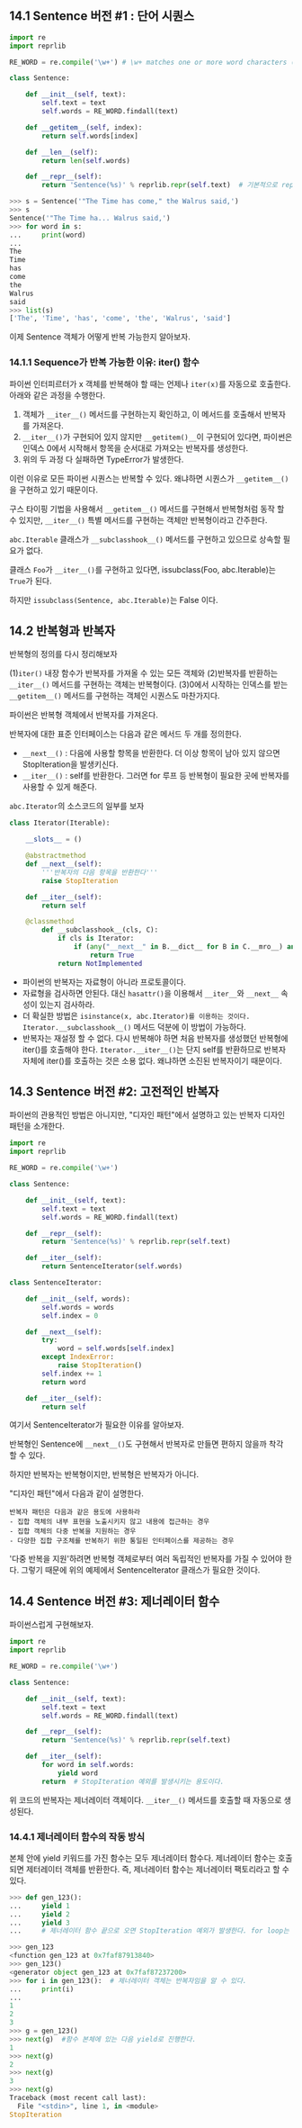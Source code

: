 ## 14.1 Sentence 버전 #1 : 단어 시퀀스

```python
import re
import reprlib

RE_WORD = re.compile('\w+') # \w+ matches one or more word characters (same as [a-zA-Z0-9_]+ )

class Sentence:

    def __init__(self, text):
        self.text = text
        self.words = RE_WORD.findall(text)

    def __getitem__(self, index):
        return self.words[index]

    def __len__(self):
        return len(self.words)

    def __repr__(self):
        return 'Sentence(%s)' % reprlib.repr(self.text)  # 기본적으로 reprlib.repr()은 생성한 문자열을 30자로 제한한다.
```

```python
>>> s = Sentence('"The Time has come," the Walrus said,')
>>> s
Sentence('"The Time ha... Walrus said,')
>>> for word in s:
...     print(word)
... 
The
Time
has
come
the
Walrus
said
>>> list(s)
['The', 'Time', 'has', 'come', 'the', 'Walrus', 'said']
```

이제 Sentence 객체가 어떻게 반복 가능한지 알아보자.

### 14.1.1 Sequence가 반복 가능한 이유: iter() 함수

파이썬 인터피르터가 x 객체를 반복해야 할 때는 언제나 `iter(x)`를 자동으로 호출한다. 아래와 같은 과정을 수행한다.

1. 객체가 `__iter__()` 메서드를 구현하는지 확인하고, 이 메서드를 호출해서 반복자를 가져온다.
2. `__iter__()`가 구현되어 있지 않지만 `__getitem()__`이 구현되어 있다면, 파이썬은 인덱스 0에서 시작해서 항목을 순서대로 가져오는 반복자를 생성한다.
3. 위의 두 과정 다 실패하면 TypeError가 발생한다.

이런 이유로 모든 파이썬 시퀀스는 반복할 수 있다. 왜냐하면 시퀀스가 `__getitem__()`을 구현하고 있기 때문이다.

구스 타이핑 기법을 사용해서 `__getitem__()` 메서드를 구현해서 반복형처럼 동작 할 수 있지만, `__iter__()` 특별 메서드를 구현하는 객체만 반복형이라고 간주한다.

`abc.Iterable` 클래스가 `__subclasshook__()` 메서드를 구현하고 있으므로 상속할 필요가 없다.

클래스 `Foo`가 `__iter__()`를 구현하고 있다면, issubclass(Foo, abc.Iterable)는 `True`가 된다.

하지만 `issubclass(Sentence, abc.Iterable)`는 False 이다.

## 14.2 반복형과 반복자

반복형의 정의를 다시 정리해보자

(1)`iter()` 내장 함수가 반복자를 가져올 수 있는 모든 객체와 (2)반복자를 반환하는 `__iter__()` 메서드를 구현하는 객체는 반복형이다. (3)0에서 시작하는 인덱스를 받는 `__getitem__()` 메서드를 구현하는 객체인 시퀀스도 마찬가지다.

파이썬은 반복형 객체에서 반복자를 가져온다.

반복자에 대한 표준 인터페이스는 다음과 같은 메서드 두 개를 정의한다.

- `__next__()` : 다음에 사용할 항목을 반환한다. 더 이상 항목이 남아 있지 않으면 StopIteration을 발생키신다.
- `__iter__()` : self를 반환한다. 그러면 for 루프 등 반복형이 필요한 곳에 반복자를 사용할 수 있게 해준다.

`abc.Iterator`의 소스코드의 일부를 보자

```python
class Iterator(Iterable):

    __slots__ = ()

    @abstractmethod
    def __next__(self):
        '''반복자의 다음 항목을 반환한다'''
        raise StopIteration

    def __iter__(self):
        return self

    @classmethod
        def __subclasshook__(cls, C):
            if cls is Iterator:
                if (any("__next__" in B.__dict__ for B in C.__mro__) and any("__iter__" in B.__dict__ for B in C.__mro__)):
                    return True
            return NotImplemented
```

- 파이썬의 반복자는 자료형이 아니라 프로토콜이다.
- 자료형을 검사하면 안된다. 대신 `hasattr()`을 이용해서 `__iter__`와 `__next__` 속성이 있는지 검사하라.
- 더 확실한 방법은 `isinstance(x, abc.Iterator)를 이용하는 것이다. Iterator.__subclasshook__()` 메서드 덕분에 이 방법이 가능하다.
- 반복자는 재설정 할 수 없다. 다시 반복해야 하면 처음 반복자를 생성했던 반복형에 iter()를 호출해야 한다. `Iterator.__iter__()`는 단지 self를 반환하므로 반복자 자체에 iter()를 호출하는 것은 소용 없다. 왜냐하면 소진된 반복자이기 때문이다.


## 14.3 Sentence 버전 #2: 고전적인 반복자

파이썬의 관용적인 방법은 아니지만, "디자인 패턴"에서 설명하고 있는 반복자 디자인 패턴을 소개한다.

```python
import re
import reprlib

RE_WORD = re.compile('\w+')

class Sentence:

    def __init__(self, text):
        self.text = text
        self.words = RE_WORD.findall(text)

    def __repr__(self):
        return 'Sentence(%s)' % reprlib.repr(self.text)

    def __iter__(self):
        return SentenceIterator(self.words)

class SentenceIterator:

    def __init__(self, words):
        self.words = words
        self.index = 0

    def __next__(self):
        try:
            word = self.words[self.index]
        except IndexError:
            raise StopIteration()
        self.index += 1
        return word

    def __iter__(self):
        return self
```

여기서 SentenceIterator가 필요한 이유를 알아보자.

반복형인 Sentence에 `__next__()`도 구현해서 반복자로 만들면 편하지 않을까 착각 할 수 있다.

하지만 반복자는 반복형이지만, 반복형은 반복자가 아니다.

"디자인 패턴"에서 다음과 같이 설명한다.

```plain text
반복자 패턴은 다음과 같은 용도에 사용하라
- 집합 객체의 내부 표현을 노출시키지 않고 내용에 접근하는 경우
- 집합 객체의 다중 반복을 지원하는 경우
- 다양한 집합 구조체를 반복하기 위한 통일된 인터페이스를 제공하는 경우
```

'다중 반복을 지원'하려면 반복형 객체로부터 여러 독립적인 반복자를 가질 수 있어야 한다.
그렇기 때문에 위의 예제에서 SentenceIterator 클래스가 필요한 것이다.

## 14.4 Sentence 버전 #3: 제너레이터 함수

파이썬스럽게 구현해보자.

```python
import re
import reprlib

RE_WORD = re.compile('\w+')

class Sentence:

    def __init__(self, text):
        self.text = text
        self.words = RE_WORD.findall(text)

    def __repr__(self):
        return 'Sentence(%s)' % reprlib.repr(self.text)

    def __iter__(self):
        for word in self.words:
            yield word
        return  # StopIteration 예외를 발생시키는 용도이다.
```

위 코드의 반복자는 제너레이터 객체이다. `__iter__()` 메서드를 호출할 때 자동으로 생성된다.

### 14.4.1 제너레이터 함수의 작동 방식

본체 안에 yield 키워드를 가진 함수는 모두 제너레이터 함수다. 제너레이터 함수는 호출되면 제터레이터 객체를 반환한다. 즉, 제너레이터 함수는 제너레이터 팩토리라고 할 수 있다.

```python
>>> def gen_123():
...     yield 1
...     yield 2
...     yield 3
...     # 제너레이터 함수 끝으로 오면 StopIteration 예외가 발생한다. for loop는 이 예외를 잡아서 루프를 종료한다.

>>> gen_123
<function gen_123 at 0x7faf87913840>
>>> gen_123()
<generator object gen_123 at 0x7faf87237200>
>>> for i in gen_123():  # 제너레이터 객체는 반복자임을 알 수 있다.
...     print(i)
... 
1
2
3
>>> g = gen_123()
>>> next(g)  #함수 본체에 있는 다음 yield로 진행한다.
1
>>> next(g)
2
>>> next(g)
3
>>> next(g)
Traceback (most recent call last):
  File "<stdin>", line 1, in <module>
StopIteration
```